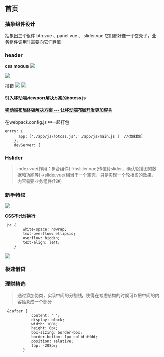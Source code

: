 ## 首页

### 抽象组件设计
抽象出三个组件
btn.vue 、panel.vue 、 slider.vue
它们都好像一个空壳子，业务组件调用时需要向它们传值

### header

**css module**
![](https://upload-images.jianshu.io/upload_images/9249356-cd3fbf6fd45f6946.png?imageMogr2/auto-orient/strip%7CimageView2/2/w/1240)

![](https://upload-images.jianshu.io/upload_images/9249356-48728a05d1840d63.png?imageMogr2/auto-orient/strip%7CimageView2/2/w/1240)

报错
![](https://upload-images.jianshu.io/upload_images/9249356-5fa388ff24aa4dbb.png?imageMogr2/auto-orient/strip%7CimageView2/2/w/1240)
![](https://upload-images.jianshu.io/upload_images/9249356-88018aa80d816a87.png?imageMogr2/auto-orient/strip%7CimageView2/2/w/1240)

#### 引入移动端viewport解决方案的hotcss.js

#### [移动端布局终极解决方案 --- 让移动端布局开发更加容易](http://imochen.github.io/hotcss/)
 在webpack.config.js 中一起打包

```
entry: {
      app: ['./app/js/hotcss.js','./app/js/main.js']  //改成数组
    },
    devServer: {
```
### Hslider
>index.vue(作用：聚合组件)→hslider.vue(传值给slider，确认轮播图的数据和功能等)→slider.vue(相当于一个空壳，只是实现一个轮播图的效果，内容需要业务组件传递)

### 新手特权

![](https://upload-images.jianshu.io/upload_images/9249356-254dc8c04ceaa511.png?imageMogr2/auto-orient/strip%7CimageView2/2/w/1240)

**CSS不允许换行**
```
 h4 {
        white-space: nowrap;
        text-overflow: ellipsis;
        overflow: hidden;
        text-align: left;
    }

```
![](https://upload-images.jianshu.io/upload_images/9249356-c727072f7541665e.png?imageMogr2/auto-orient/strip%7CimageView2/2/w/1240)

### 极速借贷

### 理财精选
>通过添加伪类，实现中间的分割线，使得在考虑结构的时候可以把中间的内容抽象成一个部分
```
 &:after {
            content: " ";
            display: block;
            width: 100%;
            height: 0px;
            box-sizing: border-box;
            border-bottom: 1px solid #ddd;
            position: relative;
            top: -208px;
        }

```

### 